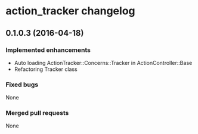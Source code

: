 # action_tracker changelog

## 0.1.0.3 (2016-04-18)

### Implemented enhancements

- Auto loading ActionTracker::Concerns::Tracker in ActionController::Base
- Refactoring Tracker class

### Fixed bugs

None

### Merged pull requests

None
